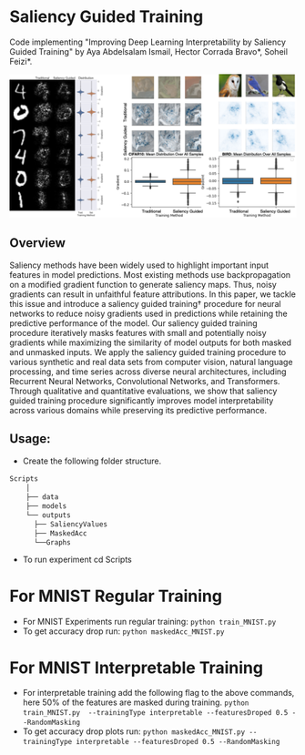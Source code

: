 # Saliency Guided Training
Code implementing "Improving Deep Learning Interpretability by Saliency Guided Training" by Aya Abdelsalam Ismail, Hector Corrada Bravo*, Soheil Feizi*.



![alt text](results.png)

## Overview

Saliency methods have been widely used to highlight important input features in model predictions. Most existing methods use backpropagation on a modified gradient function to generate saliency maps. Thus, noisy gradients can result in unfaithful feature attributions. In this paper, we tackle this issue and introduce a saliency guided training† procedure for neural networks to reduce noisy gradients used in predictions while retaining the predictive performance of the model. Our saliency guided training procedure iteratively masks features with small and potentially noisy gradients while maximizing the similarity of model outputs for both
masked and unmasked inputs. We apply the saliency guided training procedure to various synthetic and real data sets from computer vision, natural language processing, and time series across diverse neural architectures, including Recurrent Neural Networks, Convolutional Networks, and Transformers. Through qualitative and quantitative evaluations, we show that saliency guided training procedure significantly improves model interpretability across various domains while preserving its predictive performance.



 ## Usage:
- Create the following folder structure.
```
Scripts
    │
    ├── data
    ├── models
    └── outputs 
      ├── SaliencyValues
      ├── MaskedAcc
      └──Graphs
```
- To run experiment cd  Scripts 
# For MNIST Regular Training
- For MNIST Experiments run regular training:  ```python train_MNIST.py ```
- To get accuracy drop run: ```python maskedAcc_MNIST.py``` 
#  For MNIST Interpretable Training
- For interpretable training add the following flag to the above commands, here 50% of the features are masked during training.
   ```python train_MNIST.py  --trainingType interpretable --featuresDroped 0.5 --RandomMasking ```
- To get accuracy drop plots run: 
	```python maskedAcc_MNIST.py --trainingType interpretable --featuresDroped 0.5 --RandomMasking ```


